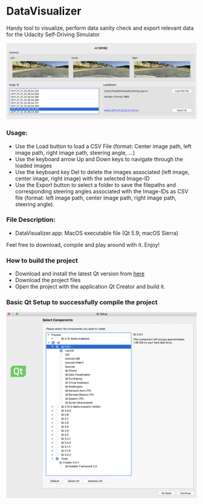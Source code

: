 # DataVisualizer
Handy tool to visualize, perform data sanity check and export relevant data for the Udacity Self-Driving Simulator

![alt text](https://github.com/ValeryToda/DataVisualizer/blob/master/DataVisualizer.png "User Interface")

### Usage:

* Use the Load button to load a CSV File (format: Center image path, left image path, right image path, steering angle, ...)
* Use the keyboard arrow Up and Down keys to navigate through the loaded images 
* Use the keyboard key Del to delete the images associated (left image, center image, right image) with the selected Image-ID
* Use the Export button to select a folder to save the filepaths and corresponding steering angles associated with the Image-IDs as CSV file (format: left image path, center image path, right image path, steering angle).

### File Description:

* DataVisualizer.app: MacOS executable file (Qt 5.9; macOS Sierra)

Feel free to download, compile and play around with it. Enjoy!

### How to build the project

* Download and install the latest Qt version from [here](https://info.qt.io/download-qt-for-application-development)
* Download the project files
* Open the project with the application Qt Creator and build it.

### Basic Qt Setup to successfully compile the project

![Qt installation basic setup](https://github.com/ValeryToda/DataVisualizer/blob/master/QtInstallationSetup.png)

